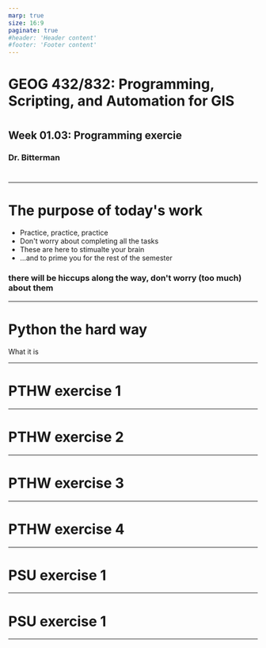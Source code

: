 ```yaml
---
marp: true
size: 16:9 
paginate: true
#header: 'Header content'
#footer: 'Footer content'
---
```


# GEOG 432/832: Programming, Scripting, and Automation for GIS
# 
## Week 01.03: Programming exercie
### Dr. Bitterman
#

---

# The purpose of today's work

- Practice, practice, practice
- Don't worry about completing all the tasks
- These are here to stimualte your brain 
- ...and to prime you for the rest of the semester

### there will be hiccups along the way, don't worry (too much) about them

---

# Python the hard way
What it is

---

# PTHW exercise 1

---


# PTHW exercise 2

---


# PTHW exercise 3

---


# PTHW exercise 4

---


# PSU exercise 1

---


# PSU exercise 1

---